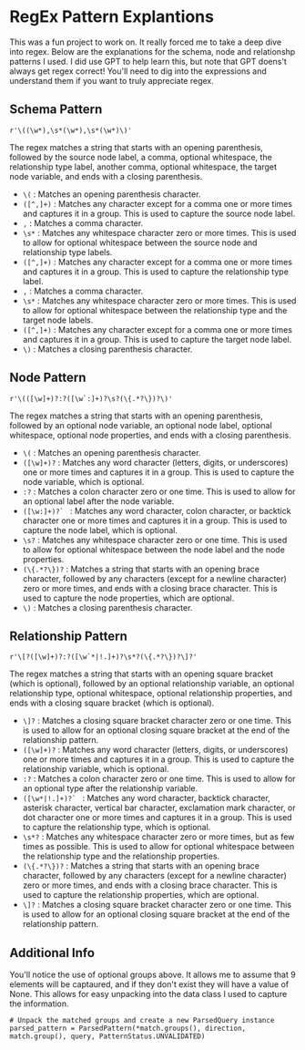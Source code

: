 # RegEx Pattern Explantions

This was a fun project to work on. It really forced me to take a deep dive into regex. Below are the explanations for the schema, node and relationshp patterns I used. I did use GPT to help learn this, but note that GPT doens't always get regex correct! You'll need to dig into the expressions and understand them if you want to truly appreciate regex.

## Schema Pattern

```r'\((\w*),\s*(\w*),\s*(\w*)\)'```

The regex matches a string that starts with an opening parenthesis, followed by the source node label, a comma, optional whitespace, the relationship type label, another comma, optional whitespace, the target node variable, and ends with a closing parenthesis.

* ```\(``` : Matches an opening parenthesis character.
* ```([^,]+)``` : Matches any character except for a comma one or more times and captures it in a group. This is used to capture the source node label.
* ```,``` : Matches a comma character.
* ```\s*``` : Matches any whitespace character zero or more times. This is used to allow for optional whitespace between the source node and relationship type labels.
* ```([^,]+)``` : Matches any character except for a comma one or more times and captures it in a group. This is used to capture the relationship type label.
* ```,``` : Matches a comma character.
* ```\s*``` : Matches any whitespace character zero or more times. This is used to allow for optional whitespace between the relationship type and the target node labels.
* ```([^,]+)``` : Matches any character except for a comma one or more times and captures it in a group. This is used to capture the target node label.
* ```\)``` : Matches a closing parenthesis character.

## Node Pattern

```r'\(([\w]+)?:?([\w`:]+)?\s?(\{.*?\})?\)'```

The regex matches a string that starts with an opening parenthesis, followed by an optional node variable, an optional node label, optional whitespace, optional node properties, and ends with a closing parenthesis.

* ```\(``` : Matches an opening parenthesis character.
* ```([\w]+)?``` : Matches any word character (letters, digits, or underscores) one or more times and captures it in a group. This is used to capture the node variable, which is optional.
* ```:?``` : Matches a colon character zero or one time. This is used to allow for an optional label after the node variable.
* ```([\w:]+)?` ``` : Matches any word character, colon character, or backtick character one or more times and captures it in a group. This is used to capture the node label, which is optional.
* ```\s?``` : Matches any whitespace character zero or one time. This is used to allow for optional whitespace between the node label and the node properties.
* ```(\{.*?\})?``` : Matches a string that starts with an opening brace character, followed by any characters (except for a newline character) zero or more times, and ends with a closing brace character. This is used to capture the node properties, which are optional.
* ```\)``` : Matches a closing parenthesis character.

## Relationship Pattern

```r'\[?([\w]+)?:?([\w`*|!.]+)?\s*?(\{.*?\})?\]?'```

The regex matches a string that starts with an opening square bracket (which is optional), followed by an optional relationship variable, an optional relationship type, optional whitespace, optional relationship properties, and ends with a closing square bracket (which is optional).

* ```\]?``` : Matches a closing square bracket character zero or one time. This is used to allow for an optional closing square bracket at the end of the relationship pattern.
* ```([\w]+)?``` : Matches any word character (letters, digits, or underscores) one or more times and captures it in a group. This is used to capture the relationship variable, which is optional.
* ```:?``` : Matches a colon character zero or one time. This is used to allow for an optional type after the relationship variable.
* ```([\w*|!.]+)?` ``` : Matches any word character, backtick character, asterisk character, vertical bar character, exclamation mark character, or dot character one or more times and captures it in a group. This is used to capture the relationship type, which is optional.
* ```\s*?``` : Matches any whitespace character zero or more times, but as few times as possible. This is used to allow for optional whitespace between the relationship type and the relationship properties.
* ```(\{.*?\})?``` : Matches a string that starts with an opening brace character, followed by any characters (except for a newline character) zero or more times, and ends with a closing brace character. This is used to capture the relationship properties, which are optional.
* ```\]?``` : Matches a closing square bracket character zero or one time. This is used to allow for an optional closing square bracket at the end of the relationship pattern.

## Additional Info

You'll notice the use of optional groups above. It allows me to assume that 9 elements will be captaured, and if they don't exist they will have a value of None. This allows for easy unpacking into the data class I used to capture the information.

``` 
# Unpack the matched groups and create a new ParsedQuery instance 
parsed_pattern = ParsedPattern(*match.groups(), direction, match.group(), query, PatternStatus.UNVALIDATED)
```


